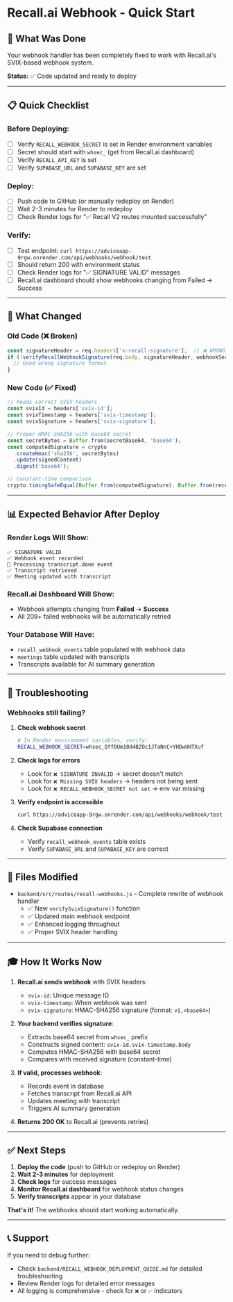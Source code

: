 # Recall.ai Webhook - Quick Start

## 🎯 What Was Done

Your webhook handler has been completely fixed to work with Recall.ai's SVIX-based webhook system.

**Status:** ✅ Code updated and ready to deploy

---

## 📋 Quick Checklist

### Before Deploying:
- [ ] Verify `RECALL_WEBHOOK_SECRET` is set in Render environment variables
- [ ] Secret should start with `whsec_` (get from Recall.ai dashboard)
- [ ] Verify `RECALL_API_KEY` is set
- [ ] Verify `SUPABASE_URL` and `SUPABASE_KEY` are set

### Deploy:
- [ ] Push code to GitHub (or manually redeploy on Render)
- [ ] Wait 2-3 minutes for Render to redeploy
- [ ] Check Render logs for "✅ Recall V2 routes mounted successfully"

### Verify:
- [ ] Test endpoint: `curl https://adviceapp-9rgw.onrender.com/api/webhooks/webhook/test`
- [ ] Should return 200 with environment status
- [ ] Check Render logs for "✅ SIGNATURE VALID" messages
- [ ] Recall.ai dashboard should show webhooks changing from Failed → Success

---

## 🔧 What Changed

### **Old Code (❌ Broken)**
```javascript
const signatureHeader = req.headers['x-recall-signature'];  // ❌ WRONG HEADER
if (!verifyRecallWebhookSignature(req.body, signatureHeader, webhookSecret)) {
  // Used wrong signature format
}
```

### **New Code (✅ Fixed)**
```javascript
// Reads correct SVIX headers
const svixId = headers['svix-id'];
const svixTimestamp = headers['svix-timestamp'];
const svixSignature = headers['svix-signature'];

// Proper HMAC-SHA256 with base64 secret
const secretBytes = Buffer.from(secretBase64, 'base64');
const computedSignature = crypto
  .createHmac('sha256', secretBytes)
  .update(signedContent)
  .digest('base64');

// Constant-time comparison
crypto.timingSafeEqual(Buffer.from(computedSignature), Buffer.from(receivedSignature));
```

---

## 📊 Expected Behavior After Deploy

### **Render Logs Will Show:**
```
✅ SIGNATURE VALID
✅ Webhook event recorded
📝 Processing transcript.done event
✅ Transcript retrieved
✅ Meeting updated with transcript
```

### **Recall.ai Dashboard Will Show:**
- Webhook attempts changing from **Failed** → **Success**
- All 209+ failed webhooks will be automatically retried

### **Your Database Will Have:**
- `recall_webhook_events` table populated with webhook data
- `meetings` table updated with transcripts
- Transcripts available for AI summary generation

---

## 🚨 Troubleshooting

### **Webhooks still failing?**

1. **Check webhook secret**
   ```bash
   # In Render environment variables, verify:
   RECALL_WEBHOOK_SECRET=whsec_QffDUm10d4BZOc1JTaNnC+YHDwUHTXuf
   ```

2. **Check logs for errors**
   - Look for `❌ SIGNATURE INVALID` → secret doesn't match
   - Look for `❌ Missing SVIX headers` → headers not being sent
   - Look for `❌ RECALL_WEBHOOK_SECRET not set` → env var missing

3. **Verify endpoint is accessible**
   ```bash
   curl https://adviceapp-9rgw.onrender.com/api/webhooks/webhook/test
   ```

4. **Check Supabase connection**
   - Verify `recall_webhook_events` table exists
   - Verify `SUPABASE_URL` and `SUPABASE_KEY` are correct

---

## 📁 Files Modified

- `backend/src/routes/recall-webhooks.js` - Complete rewrite of webhook handler
  - ✅ New `verifySvixSignature()` function
  - ✅ Updated main webhook endpoint
  - ✅ Enhanced logging throughout
  - ✅ Proper SVIX header handling

---

## 🎓 How It Works Now

1. **Recall.ai sends webhook** with SVIX headers:
   - `svix-id`: Unique message ID
   - `svix-timestamp`: When webhook was sent
   - `svix-signature`: HMAC-SHA256 signature (format: `v1,<base64>`)

2. **Your backend verifies signature**:
   - Extracts base64 secret from `whsec_` prefix
   - Constructs signed content: `svix-id.svix-timestamp.body`
   - Computes HMAC-SHA256 with base64 secret
   - Compares with received signature (constant-time)

3. **If valid, processes webhook**:
   - Records event in database
   - Fetches transcript from Recall.ai API
   - Updates meeting with transcript
   - Triggers AI summary generation

4. **Returns 200 OK** to Recall.ai (prevents retries)

---

## ✅ Next Steps

1. **Deploy the code** (push to GitHub or redeploy on Render)
2. **Wait 2-3 minutes** for deployment
3. **Check logs** for success messages
4. **Monitor Recall.ai dashboard** for webhook status changes
5. **Verify transcripts** appear in your database

**That's it!** The webhooks should start working automatically.

---

## 📞 Support

If you need to debug further:
- Check `backend/RECALL_WEBHOOK_DEPLOYMENT_GUIDE.md` for detailed troubleshooting
- Review Render logs for detailed error messages
- All logging is comprehensive - check for `❌` or `✅` indicators

